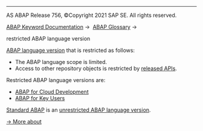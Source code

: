   

* * *

AS ABAP Release 756, ©Copyright 2021 SAP SE. All rights reserved.

[ABAP Keyword Documentation](javascript:call_link\('abenabap.htm'\)) →  [ABAP Glossary](javascript:call_link\('abenabap_glossary.htm'\)) → 

restricted ABAP language version

[ABAP language version](javascript:call_link\('abenabap_version_glosry.htm'\) "Glossary Entry") that is restricted as follows:

-   The ABAP language scope is limited.
-   Access to other repository objects is restricted by [released APIs](javascript:call_link\('abenreleased_api_glosry.htm'\) "Glossary Entry").

Restricted ABAP language versions are:

-   [ABAP for Cloud Development](javascript:call_link\('abenabap_for_sap_cloud_glosry.htm'\) "Glossary Entry")
-   [ABAP for Key Users](javascript:call_link\('abenabap_for_key_users_glosry.htm'\) "Glossary Entry")

[Standard ABAP](javascript:call_link\('abenstandard_abap_glosry.htm'\) "Glossary Entry") is an [unrestricted ABAP language version](javascript:call_link\('abenunrestricted_version_glosry.htm'\) "Glossary Entry").

[→ More about](javascript:call_link\('abenabap_versions_and_apis.htm'\))